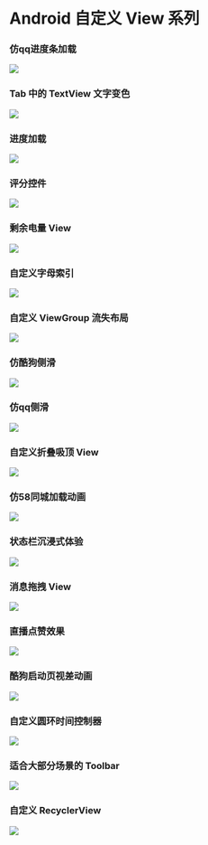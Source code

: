 # Android 自定义 View 系列



### 仿qq进度条加载

<div align=left> <img src=https://raw.githubusercontent.com/checkFang/img/master/preview.gif /> </div>

### Tab 中的 TextView 文字变色

<div align=left> <img src=https://raw.githubusercontent.com/checkFang/img/master/preview1.gif /> </div>

### 进度加载

<div align=left> <img src=https://raw.githubusercontent.com/checkFang/img/master/preview3.gif /> </div>

### 评分控件

<div align=left> <img src=https://raw.githubusercontent.com/checkFang/img/master/preview4.gif /> </div>

### 剩余电量 View

<div align=left> <img src=https://raw.githubusercontent.com/checkFang/img/master/preview5-2.gif /> </div>

### 自定义字母索引

<div align=left> <img src=https://raw.githubusercontent.com/checkFang/img/master/preview6.gif /> </div>

### 自定义 ViewGroup 流失布局

<div align=left> <img src=https://raw.githubusercontent.com/checkFang/img/master/preview7.gif /> </div>

### 仿酷狗侧滑

<div align=left> <img src=https://raw.githubusercontent.com/checkFang/img/master/preview8-2.gif /> </div>

### 仿qq侧滑

<div align=left> <img src=https://raw.githubusercontent.com/checkFang/img/master/preview9.gif /> </div>

### 自定义折叠吸顶 View

<div align=left> <img src=https://raw.githubusercontent.com/checkFang/img/master/preview10.gif /> </div>

### 仿58同城加载动画

<div align=left> <img src=https://raw.githubusercontent.com/checkFang/img/master/preview11.gif /> </div>

### 状态栏沉浸式体验

<div align=left> <img src=https://raw.githubusercontent.com/checkFang/img/master/20201113174401.png /> </div>

### 消息拖拽 View

<div align=left> <img src=https://raw.githubusercontent.com/checkFang/img/master/preview12.gif /> </div>

### 直播点赞效果

<div align=left> <img src=https://raw.githubusercontent.com/checkFang/img/master/preview13.gif /> </div>

### 酷狗启动页视差动画

<div align=left> <img src=https://raw.githubusercontent.com/checkFang/img/master/preview14.gif /> </div>

### 自定义圆环时间控制器

<div align=left> <img src=https://raw.githubusercontent.com/checkFang/img/master/preview17.gif /> </div>

### 适合大部分场景的 Toolbar

<div align=left> <img src=https://raw.githubusercontent.com/checkFang/img/master/20201113175525.png /> </div>

### 自定义 RecyclerView

<div align=left> <img src=https://raw.githubusercontent.com/checkFang/img/master/20201113175641.png /> </div>


